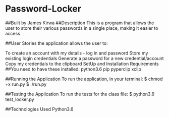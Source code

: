 
# Password-Locker

 ##Built by James Kirwa
 ##Description
This is a program that allows the user to store their various passwords in a single place, making it easier to access

 ##User Stories
the application allows the user to:

To create an account with my details - log in and password
Store my existing login credentials
Generate a password for a new credential/account
Copy my credentials to the clipboard
SetUp and Installation Requirements
 ##You need to have these installed:
python3.6
pip
pyperclip
xclip
<!-- Link to live site:[https://github.com/Jameskirwa/Password-Locker] -->

 ##Running the Application
To run the application, in your terminal: $ chmod +x run.py $ ./run.py

 ##Testing the Application
To run the tests for the class file: $ python3.6 test_locker.py

 ##Technologies Used
Python3.6
